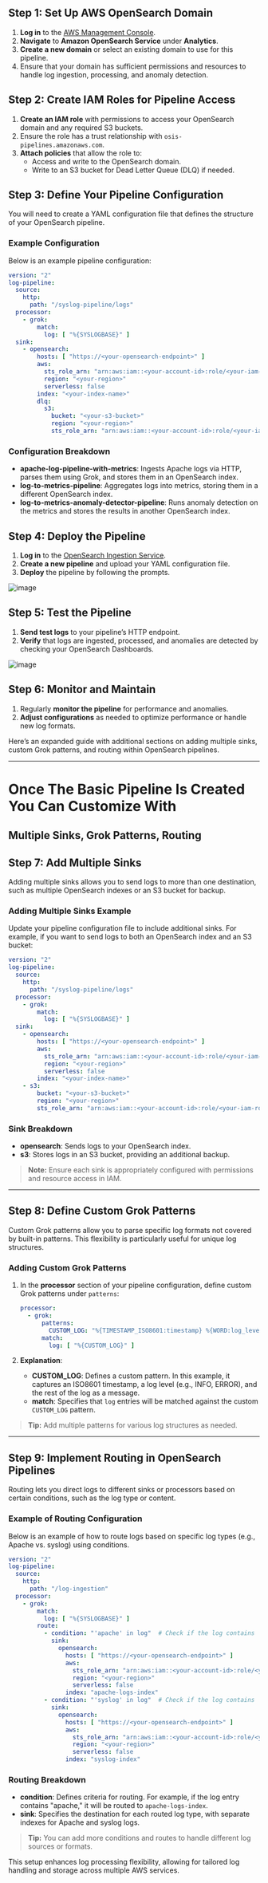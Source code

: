 ## Step 1: Set Up AWS OpenSearch Domain

1. **Log in** to the [AWS Management Console](https://aws.amazon.com/console/).
2. **Navigate** to **Amazon OpenSearch Service** under **Analytics**.
3. **Create a new domain** or select an existing domain to use for this pipeline.
4. Ensure that your domain has sufficient permissions and resources to handle log ingestion, processing, and anomaly detection.

## Step 2: Create IAM Roles for Pipeline Access

1. **Create an IAM role** with permissions to access your OpenSearch domain and any required S3 buckets.
2. Ensure the role has a trust relationship with `osis-pipelines.amazonaws.com`.
3. **Attach policies** that allow the role to:
   - Access and write to the OpenSearch domain.
   - Write to an S3 bucket for Dead Letter Queue (DLQ) if needed.

## Step 3: Define Your Pipeline Configuration

You will need to create a YAML configuration file that defines the structure of your OpenSearch pipeline.

### Example Configuration

Below is an example pipeline configuration:

```yaml
version: "2"
log-pipeline:
  source:
    http:
      path: "/syslog-pipeline/logs"
  processor:
    - grok:
        match:
          log: [ "%{SYSLOGBASE}" ]
  sink:
    - opensearch:
        hosts: [ "https://<your-opensearch-endpoint>" ]
        aws:
          sts_role_arn: "arn:aws:iam::<your-account-id>:role/<your-iam-role>"
          region: "<your-region>"
          serverless: false
        index: "<your-index-name>"
        dlq:
          s3:
            bucket: "<your-s3-bucket>"
            region: "<your-region>"
            sts_role_arn: "arn:aws:iam::<your-account-id>:role/<your-iam-role>"
```

### Configuration Breakdown

- **apache-log-pipeline-with-metrics**: Ingests Apache logs via HTTP, parses them using Grok, and stores them in an OpenSearch index.
- **log-to-metrics-pipeline**: Aggregates logs into metrics, storing them in a different OpenSearch index.
- **log-to-metrics-anomaly-detector-pipeline**: Runs anomaly detection on the metrics and stores the results in another OpenSearch index.

## Step 4: Deploy the Pipeline

1. **Log in** to the [OpenSearch Ingestion Service](https://opensearch.aws.amazon.com/).
2. **Create a new pipeline** and upload your YAML configuration file.
3. **Deploy** the pipeline by following the prompts.

![image](https://github.com/user-attachments/assets/5b89da60-85a4-4cc9-938c-079defe45d43)

## Step 5: Test the Pipeline

1. **Send test logs** to your pipeline’s HTTP endpoint.
2. **Verify** that logs are ingested, processed, and anomalies are detected by checking your OpenSearch Dashboards.

![image](https://github.com/user-attachments/assets/1772e0f8-f424-4705-96c7-bd6495178519)

## Step 6: Monitor and Maintain

1. Regularly **monitor the pipeline** for performance and anomalies.
2. **Adjust configurations** as needed to optimize performance or handle new log formats.

Here’s an expanded guide with additional sections on adding multiple sinks, custom Grok patterns, and routing within OpenSearch pipelines.

---
# Once The Basic Pipeline Is Created You Can Customize With

## Multiple Sinks, Grok Patterns, Routing

## Step 7: Add Multiple Sinks

Adding multiple sinks allows you to send logs to more than one destination, such as multiple OpenSearch indexes or an S3 bucket for backup.

### Adding Multiple Sinks Example

Update your pipeline configuration file to include additional sinks. For example, if you want to send logs to both an OpenSearch index and an S3 bucket:

```yaml
version: "2"
log-pipeline:
  source:
    http:
      path: "/syslog-pipeline/logs"
  processor:
    - grok:
        match:
          log: [ "%{SYSLOGBASE}" ]
  sink:
    - opensearch:
        hosts: [ "https://<your-opensearch-endpoint>" ]
        aws:
          sts_role_arn: "arn:aws:iam::<your-account-id>:role/<your-iam-role>"
          region: "<your-region>"
          serverless: false
        index: "<your-index-name>"
    - s3:
        bucket: "<your-s3-bucket>"
        region: "<your-region>"
        sts_role_arn: "arn:aws:iam::<your-account-id>:role/<your-iam-role>"
```

### Sink Breakdown

- **opensearch**: Sends logs to your OpenSearch index.
- **s3**: Stores logs in an S3 bucket, providing an additional backup.

> **Note:** Ensure each sink is appropriately configured with permissions and resource access in IAM.

---

## Step 8: Define Custom Grok Patterns

Custom Grok patterns allow you to parse specific log formats not covered by built-in patterns. This flexibility is particularly useful for unique log structures.

### Adding Custom Grok Patterns

1. In the **processor** section of your pipeline configuration, define custom Grok patterns under `patterns`:

   ```yaml
   processor:
     - grok:
         patterns:
           CUSTOM_LOG: "%{TIMESTAMP_ISO8601:timestamp} %{WORD:log_level} %{DATA:message}"
         match:
           log: [ "%{CUSTOM_LOG}" ]
   ```

2. **Explanation**:
   - **CUSTOM_LOG**: Defines a custom pattern. In this example, it captures an ISO8601 timestamp, a log level (e.g., INFO, ERROR), and the rest of the log as a message.
   - **match**: Specifies that `log` entries will be matched against the custom `CUSTOM_LOG` pattern.

> **Tip:** Add multiple patterns for various log structures as needed.

---

## Step 9: Implement Routing in OpenSearch Pipelines

Routing lets you direct logs to different sinks or processors based on certain conditions, such as the log type or content.

### Example of Routing Configuration

Below is an example of how to route logs based on specific log types (e.g., Apache vs. syslog) using conditions.

```yaml
version: "2"
log-pipeline:
  source:
    http:
      path: "/log-ingestion"
  processor:
    - grok:
        match:
          log: [ "%{SYSLOGBASE}" ]
        route:
          - condition: "'apache' in log"  # Check if the log contains 'apache'
            sink:
              opensearch:
                hosts: [ "https://<your-opensearch-endpoint>" ]
                aws:
                  sts_role_arn: "arn:aws:iam::<your-account-id>:role/<your-iam-role>"
                  region: "<your-region>"
                  serverless: false
                index: "apache-logs-index"
          - condition: "'syslog' in log"  # Check if the log contains 'syslog'
            sink:
              opensearch:
                hosts: [ "https://<your-opensearch-endpoint>" ]
                aws:
                  sts_role_arn: "arn:aws:iam::<your-account-id>:role/<your-iam-role>"
                  region: "<your-region>"
                  serverless: false
                index: "syslog-index"
```

### Routing Breakdown

- **condition**: Defines criteria for routing. For example, if the log entry contains "apache," it will be routed to `apache-logs-index`.
- **sink**: Specifies the destination for each routed log type, with separate indexes for Apache and syslog logs.

> **Tip:** You can add more conditions and routes to handle different log sources or formats.

This setup enhances log processing flexibility, allowing for tailored log handling and storage across multiple AWS services.
